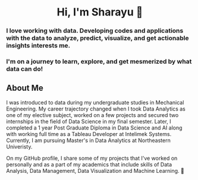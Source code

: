 # <div align="center"> Hi, I'm Sharayu 👋  </div>

### I love working with data. Developing codes and applications with the data to analyze, predict, visualize, and get actionable insights interests me.
### I'm on a journey to learn, explore, and get mesmerized by what data can do!

## About Me
I was introduced to data during my undergraduate studies in Mechanical Engineering. My career trajectory changed when I took Data Analytics as one of my elective subject, worked on a few projects and secured two internships in the field of Data Science in my final semester. Later, I completed a 1 year Post Graduate Diploma in Data Science and AI along with working full time as a Tableau Developer at Intelimek Systems. Currently, I am pursuing Master's in Data Analytics at Northeastern Univeristy. 

On my GitHub profile, I share some of my projects that I've worked on personally and as a part of my academics that include skills of Data Analysis, Data Management, Data Visualization and Machine Learning. 
💼 

